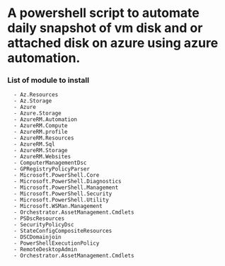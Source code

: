 # A powershell script to automate daily snapshot of vm disk and or attached disk on azure using azure automation.
### List of module to install
      - Az.Resources
      - Az.Storage
      - Azure
      - Azure.Storage
      - AzureRM.Automation
      - AzureRM.Compute
      - AzureRM.profile
      - AzureRM.Resources
      - AzureRM.Sql
      - AzureRM.Storage
      - AzureRM.Websites
      - ComputerManagementDsc
      - GPRegistryPolicyParser
      - Microsoft.PowerShell.Core
      - Microsoft.PowerShell.Diagnostics
      - Microsoft.PowerShell.Management
      - Microsoft.PowerShell.Security
      - Microsoft.PowerShell.Utility
      - Microsoft.WSMan.Management
      - Orchestrator.AssetManagement.Cmdlets
      - PSDscResources
      - SecurityPolicyDsc
      - StateConfigCompositeResources
      - DSCDomainjoin
      - PowerShellExecutionPolicy
      - RemoteDesktopAdmin
      - Orchestrator.AssetManagement.Cmdlets

